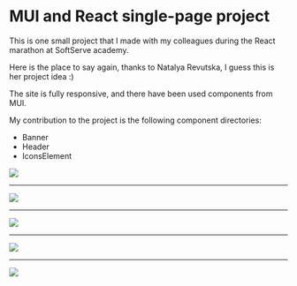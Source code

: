 # MUI and React single-page project

<p>This is one small project that I made with my colleagues during the React marathon at SoftServe academy.</p>
<p>Here is the place to say again, thanks to Natalya Revutska, I guess this is her project idea :) </p>
<p>The site is fully responsive, and there have been used components from MUI.</p>
<p>My contribution to the project is the following component directories: </p>
<ul>
  <li> Banner </li>
  <li> Header </li>
  <li> IconsElement </li>
</ul>

<img src='https://www.sitefocus.eu/gitpics/help-animals-react.JPG'>
<hr>
<img src='https://www.sitefocus.eu/gitpics/help-animals-react2.JPG'>
<hr>
<img src='https://www.sitefocus.eu/gitpics/help-animals-react3.JPG'>
<hr>
<img src='https://www.sitefocus.eu/gitpics/help-animals-react4.JPG'>
<hr>
<img src='https://www.sitefocus.eu/gitpics/help-animals-react5.JPG'>
